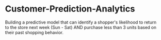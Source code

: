 # Customer-Prediction-Analytics
Building a predictive model that can identify a shopper's likelihood to return to the store next week (Sun - Sat) AND purchase less than 3 units based on their past shopping behavior.
